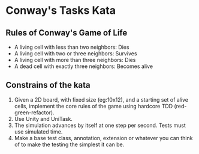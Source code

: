 # Conway's Tasks Kata

## Rules of Conway's Game of Life

- A living cell with less than two neighbors: Dies
- A living cell with two or three neighbors: Survives
- A living cell with more than three neighbors: Dies
- A dead cell with exactly three neighbors: Becomes alive

## Constrains of the kata
1. Given a 2D board, with fixed size (eg:10x12), and a starting set of alive cells, implement the core rules of the game using hardcore TDD (red-green-refactor).
2. Use Unity and UniTask. 
3. The simulation advances by itself at one step per second. Tests must use simulated time.
4. Make a base test class, annotation, extension or whatever you can think of to make the testing the simplest it can be.
